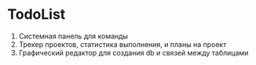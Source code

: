 # TodoList
  1) Системная панель для команды
  2) Трекер проектов, статистика выполнения, и планы на проект
  3) Графический редактор для создания db и связей между таблицами